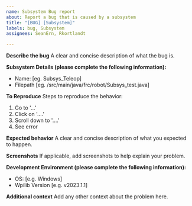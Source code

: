 ```yaml
---
name: Subsystem Bug report
about: Report a bug that is caused by a subsystem
title: "[BUG] [Subsystem]"
labels: bug, Subsystem
assignees: SeanErn, Rkortlandt

---
```


**Describe the bug**
A clear and concise description of what the bug is.

**Subsystem Details (please complete the following information):**
- Name: [eg. Subsys_Teleop]
- Filepath [eg. /src/main/java/frc/robot/Subsys_test.java]

**To Reproduce**
Steps to reproduce the behavior:
1. Go to '...'
2. Click on '....'
3. Scroll down to '....'
4. See error

**Expected behavior**
A clear and concise description of what you expected to happen.

**Screenshots**
If applicable, add screenshots to help explain your problem.

**Development Environment (please complete the following information):**
 - OS: [e.g. Windows]
 - Wpilib Version [e.g. v2023.1.1]

**Additional context**
Add any other context about the problem here.
